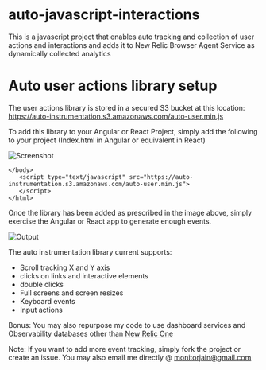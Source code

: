 # auto-javascript-interactions
This is a javascript project that enables auto tracking and collection of user actions and interactions and adds it to New Relic Browser Agent Service as dynamically collected analytics

# Auto user actions library setup
The user actions library is stored in a secured S3 bucket at this location: https://auto-instrumentation.s3.amazonaws.com/auto-user.min.js

To add this library to your Angular or React Project, simply add the following to your project (Index.html in Angular or equivalent in React)

![Screenshot](https://user-images.githubusercontent.com/45892212/98804327-2624a080-246a-11eb-8a42-c7d428c96b0b.png)

    </body>
       <script type="text/javascript" src="https://auto-instrumentation.s3.amazonaws.com/auto-user.min.js">
       </script>
    </html>

Once the library has been added as prescribed in the image above, simply exercise the Angular or React app to generate enough events.

![Output](https://user-images.githubusercontent.com/45892212/98805651-068e7780-246c-11eb-8a19-2842a89f8185.png)

The auto instrumentation library current supports:
* Scroll tracking X and Y axis
* clicks on links and interactive elements
* double clicks
* Full screens and screen resizes
* Keyboard events
* Input actions

Bonus: You may also repurpose my code to use dashboard services and Observability databases other than [New Relic One](http://one.newrelic.com)

Note:
If you want to add more event tracking, simply fork the project or create an issue. 
You may also email me directly @ monitorjain@gmail.com
